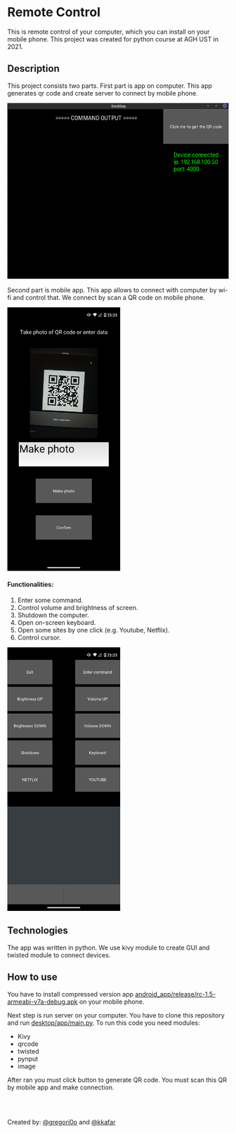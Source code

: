 # Remote Control

This is remote control of your computer, which you can install on your mobile phone. This project was created for python course at AGH UST in 2021.

## Description

This project consists two parts. First part is app on computer.
This app generates qr code and create server to connect by mobile phone.

<img src="pics/desktop.png" alt="Desktop app" height="400"/>

Second part is mobile app. This app allows to connect with computer by wi-fi and control that. 
We connect by scan a QR code on mobile phone.

<img src="pics/qr.png" alt="Scanning qr-code" height="600"/>

#### Functionalities:

1. Enter some command.
2. Control volume and brightness of screen.
3. Shutdown the computer.
4. Open on-screen keyboard.
5. Open some sites by one click (e.g. Youtube, Netflix).
6. Control cursor.

<img src="pics/app.png" alt="Functionalities" height="600"/>

## Technologies

The app was written in python. We use kivy module to create GUI and twisted module to connect devices.

## How to use

You have to install compressed version app [android_app/release/rc-1.5-armeabi-v7a-debug.apk](https://github.com/gregori0o/python-project/tree/main/android_app/release/rc-1.5-armeabi-v7a-debug.apk) on your mobile phone.

Next step is run server on your computer. You have to clone this repository and run [desktop/app/main.py](https://github.com/gregori0o/python-project/blob/main/desktop/app/main.py).
To run this code you need modules:
* Kivy
* qrcode
* twisted
* pynput
* image

After ran you must click button to generate QR code. You must scan this QR by mobile app and make connection.

<br><br>

Created by: [@gregori0o](https://github.com/gregori0o) and [@kkafar](https://github.com/kkafar)